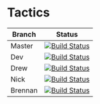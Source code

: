 # Tactics

| Branch    | Status        |
| --------- |---------------|
| Master    | [![Build Status](https://travis-ci.org/DBN16CO/Tactics.svg?branch=master)](https://travis-ci.org/DBN16CO/Tactics) |
| Dev       | [![Build Status](https://travis-ci.org/DBN16CO/Tactics.svg?branch=dev)](https://travis-ci.org/DBN16CO/Tactics)    |
| Drew      | [![Build Status](https://travis-ci.org/DBN16CO/Tactics.svg?branch=drew)](https://travis-ci.org/DBN16CO/Tactics)   |
| Nick      | [![Build Status](https://travis-ci.org/DBN16CO/Tactics.svg?branch=nick)](https://travis-ci.org/DBN16CO/Tactics)   |
| Brennan   | [![Build Status](https://travis-ci.org/DBN16CO/Tactics.svg?branch=brennan)](https://travis-ci.org/DBN16CO/Tactics)|
